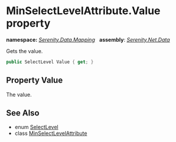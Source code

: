 # MinSelectLevelAttribute.Value property
**namespace:** *[Serenity.Data.Mapping](../../README.md#serenity.data.mapping-namespace)*   **assembly**: *[Serenity.Net.Data](../../README.md)*

Gets the value.

```csharp
public SelectLevel Value { get; }
```

## Property Value

The value.

## See Also

* enum [SelectLevel](../../Serenity.Data/SelectLevel.md)
* class [MinSelectLevelAttribute](../MinSelectLevelAttribute.md)